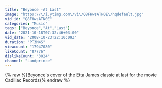 ```yaml
---
title: "Beyonce -At Last"
image: "https:\/\/i.ytimg.com\/vi\/Q8FHwsATN0E\/hqdefault.jpg"
vid_id: "Q8FHwsATN0E"
categories: "Music"
tags: ["Beyonce","At","Last"]
date: "2021-10-18T07:32:46+03:00"
vid_date: "2008-10-23T22:10:09Z"
duration: "PT3M4S"
viewcount: "17947080"
likeCount: "87776"
dislikeCount: "3024"
channel: "Landprince"
---
```

{% raw %}Beyonce's cover of the Etta James classic at last for the movie Cadillac Records{% endraw %}
